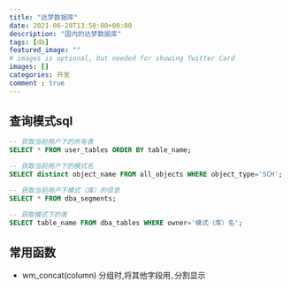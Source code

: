 ```yaml
---
title: "达梦数据库"
date: 2021-06-20T13:50:00+08:00
description: "国内的达梦数据库"
tags: [db]
featured_image: ""
# images is optional, but needed for showing Twitter Card
images: []
categories: 开发
comment : true
---
```


## 查询模式sql

```sql
-- 获取当前用户下的所有表
SELECT * FROM user_tables ORDER BY table_name;

-- 获取当前用户下的模式名
SELECT distinct object_name FROM all_objects WHERE object_type='SCH';

-- 获取当前用户下模式（库）的信息
SELECT * FROM dba_segments;

-- 获取模式下的表
SELECT table_name FROM dba_tables WHERE owner='模式（库）名';
```

## 常用函数

- wm_concat(column)	分组时,将其他字段用`,`分割显示
